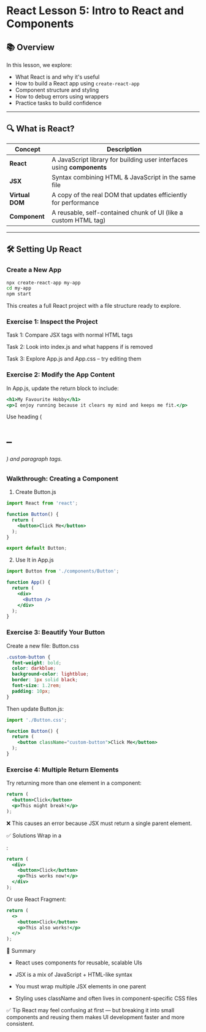 # React Lesson 5: Intro to React and Components

## 📚 Overview

In this lesson, we explore:

- What React is and why it's useful
- How to build a React app using `create-react-app`
- Component structure and styling
- How to debug errors using wrappers
- Practice tasks to build confidence

---

## 🔍 What is React?

| Concept        | Description                                                                 |
|----------------|-----------------------------------------------------------------------------|
| **React**      | A JavaScript library for building user interfaces using **components**      |
| **JSX**        | Syntax combining HTML & JavaScript in the same file                         |
| **Virtual DOM**| A copy of the real DOM that updates efficiently for performance             |
| **Component**  | A reusable, self-contained chunk of UI (like a custom HTML tag)             |

---

## 🛠️ Setting Up React

### Create a New App

```bash
npx create-react-app my-app
cd my-app
npm start
```
This creates a full React project with a file structure ready to explore.

### Exercise 1: Inspect the Project
Task 1: Compare JSX tags with normal HTML tags

Task 2: Look into index.js and what happens if <App /> is removed

Task 3: Explore App.js and App.css – try editing them

### Exercise 2: Modify the App Content
In App.js, update the return block to include:
```jsx
<h1>My Favourite Hobby</h1>
<p>I enjoy running because it clears my mind and keeps me fit.</p>
```
Use heading (<h1>–<h6>) and paragraph tags.

### Walkthrough: Creating a Component
1. Create Button.js
```jsx
import React from 'react';

function Button() {
  return (
    <button>Click Me</button>
  );
}

export default Button;
```

2. Use It in App.js
```jsx
import Button from './components/Button';

function App() {
  return (
    <div>
      <Button />
    </div>
  );
}
```

### Exercise 3: Beautify Your Button
Create a new file: Button.css
```css
.custom-button {
  font-weight: bold;
  color: darkblue;
  background-color: lightblue;
  border: 1px solid black;
  font-size: 1.2rem;
  padding: 10px;
}
```

Then update Button.js:
```jsx
import './Button.css';

function Button() {
  return (
    <button className="custom-button">Click Me</button>
  );
}
```

### Exercise 4: Multiple Return Elements
Try returning more than one element in a component:
```jsx
return (
  <button>Click</button>
  <p>This might break!</p>
);
```
❌ This causes an error because JSX must return a single parent element.

✅ Solutions
Wrap in a <div>:
```jsx
return (
  <div>
    <button>Click</button>
    <p>This works now!</p>
  </div>
);
```
Or use React Fragment:
```jsx
return (
  <>
    <button>Click</button>
    <p>This also works!</p>
  </>
);
```

📌 Summary

- React uses components for reusable, scalable UIs

- JSX is a mix of JavaScript + HTML-like syntax

- You must wrap multiple JSX elements in one parent

- Styling uses className and often lives in component-specific CSS files

✅ Tip
React may feel confusing at first — but breaking it into small components and reusing them makes UI development faster and more consistent.